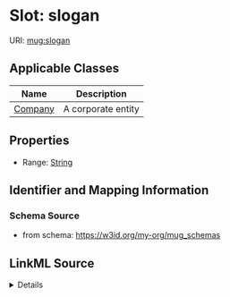 # Slot: slogan

URI: [mug:slogan](https://w3id.org/caufieldjh-in-space/mug_schemas/slogan)



<!-- no inheritance hierarchy -->




## Applicable Classes

| Name | Description |
| --- | --- |
[Company](Company.md) | A corporate entity






## Properties

* Range: [String](String.md)







## Identifier and Mapping Information







### Schema Source


* from schema: https://w3id.org/my-org/mug_schemas




## LinkML Source

<details>
```yaml
name: slogan
from_schema: https://w3id.org/my-org/mug_schemas
rank: 1000
alias: slogan
domain_of:
- Company
range: string

```
</details>